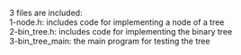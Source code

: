 3 files are included: <br>
1-node.h: includes code for implementing a node of a tree <br>
2-bin_tree.h: includes code for implementing the binary tree <br>
3-bin_tree_main: the main program for testing the tree
